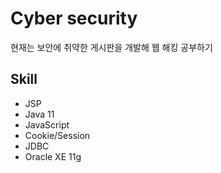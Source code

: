 # Cyber security

현재는 보안에 취약한 게시판을 개발해 웹 해킹 공부하기

## Skill
- JSP 
- Java 11
- JavaScript
- Cookie/Session
- JDBC 
- Oracle XE 11g
